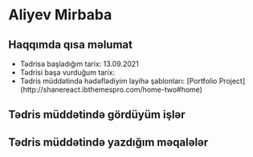 # Aliyev Mirbaba

## Haqqımda qısa məlumat

<ul>
<li>
Tədrisə başladığım tarix: 13.09.2021
</li>
<li>
Tədrisi başa vurduğum tarix:
</li>
<li>
Tədris müddətində hədəflədiyim layihə şablonları: [Portfolio Project](http://shanereact.ibthemespro.com/home-two#home) 
</li>
</ul>

## Tədris müddətində gördüyüm işlər


## Tədris müddətində yazdığım məqalələr